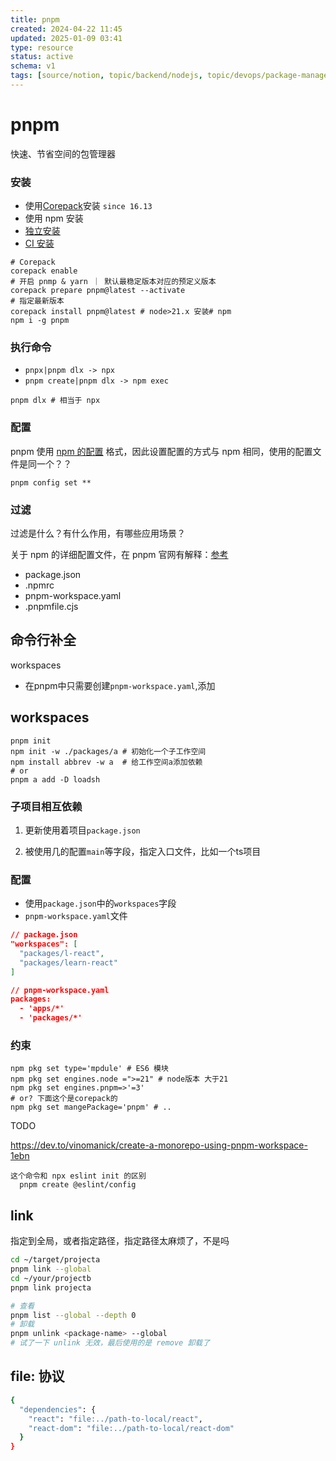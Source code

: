 ```yaml
---
title: pnpm
created: 2024-04-22 11:45
updated: 2025-01-09 03:41
type: resource
status: active
schema: v1
tags: [source/notion, topic/backend/nodejs, topic/devops/package-manager, lang/javascript]
---
```


# pnpm

快速、节省空间的包管理器

### 安装

- 使用[Corepack](https://nodejs.org/api/corepack.html)安装 `since 16.13`
- 使用 npm 安装
- [独立安装](https://pnpm.io/zh/installation#%E4%BD%BF%E7%94%A8%E7%8B%AC%E7%AB%8B%E8%84%9A%E6%9C%AC%E5%AE%89%E8%A3%85)
- [CI 安装](https://pnpm.io/zh/continuous-integration)

```shell
# Corepack
corepack enable 
# 开启 pnmp & yarn ｜ 默认最稳定版本对应的预定义版本
corepack prepare pnpm@latest --activate
# 指定最新版本
corepack install pnpm@latest # node>21.x 安装# npm
npm i -g pnpm
```

### 执行命令

- `pnpx|pnpm dlx -> npx`
- `pnpm create|pnpm dlx -> npm exec`

```shell
pnpm dlx # 相当于 npx
```

### 配置

pnpm 使用 [npm 的配置](https://docs.npmjs.com/misc/config) 格式，因此设置配置的方式与 npm 相同，使用的配置文件是同一个？？

```shell
pnpm config set **
```

### 过滤

过滤是什么？有什么作用，有哪些应用场景？

关于 npm 的详细配置文件，在 pnpm 官网有解释：[参考](https://pnpm.io/zh/package_json)

- package.json
- .npmrc
- pnpm-workspace.yaml
- .pnpmfile.cjs

## 命令行补全

workspaces

- 在pnpm中只需要创建`pnpm-workspace.yaml`,添加

## workspaces

```
pnpm init
npm init -w ./packages/a # 初始化一个子工作空间
npm install abbrev -w a  # 给工作空间a添加依赖
# or
pnpm a add -D loadsh
```

### 子项目相互依赖

1. 更新使用着项目`package.json`

2. 被使用几的配置`main`等字段，指定入口文件，比如一个ts项目

### 配置

- 使用`package.json`中的`workspaces`字段
- `pnpm-workspace.yaml`文件

```json
// package.json 
"workspaces": [  
  "packages/l-react",  
  "packages/learn-react"
]

// pnpm-workspace.yaml
packages:  
  - 'apps/*'  
  - 'packages/*'
```

### 约束

```
npm pkg set type='mpdule' # ES6 模块
npm pkg set engines.node =">=21" # node版本 大于21
npm pkg set engines.pnpm=>'=3'
# or? 下面这个是corepack的
npm pkg set mangePackage='pnpm' # ..
```

TODO

https://dev.to/vinomanick/create-a-monorepo-using-pnpm-workspace-1ebn

```
这个命令和 npx eslint init 的区别
  pnpm create @eslint/config
```

## link

指定到全局，或者指定路径，指定路径太麻烦了，不是吗

```bash
cd ~/target/projecta
pnpm link --global
cd ~/your/projectb
pnpm link projecta

# 查看
pnpm list --global --depth 0
# 卸载
pnpm unlink <package-name> --global
# 试了一下 unlink 无效，最后使用的是 remove 卸载了
```

## file: 协议

```bash
{
  "dependencies": {
    "react": "file:../path-to-local/react",
    "react-dom": "file:../path-to-local/react-dom"
  }
}
``` 